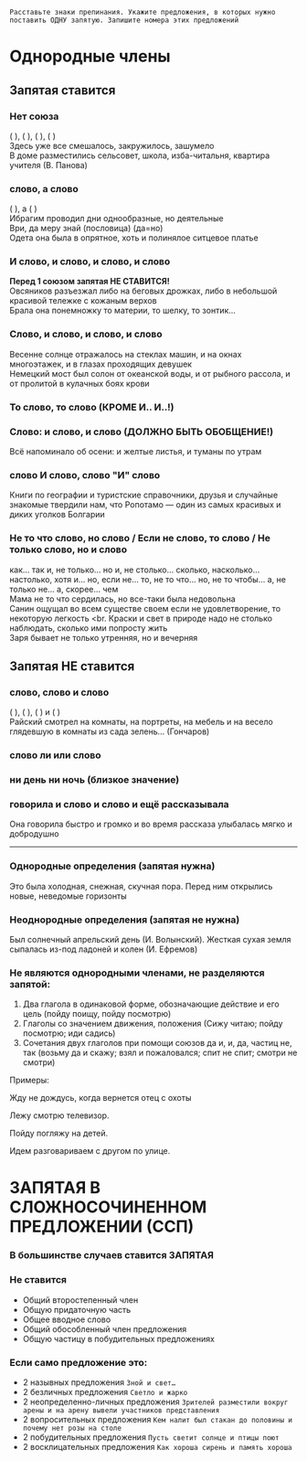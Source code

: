 ```
Расставьте знаки препинания. Укажите предложения, в которых нужно поставить ОДНУ запятую. Запишите номера этих предложений
```

# Однородные члены
## Запятая ставится
### Нет союза
( ), ( ), ( ), ( )
<br>
Здесь уже все смешалось, закружилось, зашумело
<br>
В доме разместились сельсовет, школа, изба-читальня, квартира учителя (В. Панова)
### слово, а слово
( ), а ( )
<br>
Ибрагим проводил дни однообразные, но деятельные
<br>
Ври, да меру знай (пословица) (да=но)
<br>
Одета она была в опрятное, хоть и полинялое ситцевое платье
<br>
### И слово, и слово, и слово, и слово
**Перед 1 союзом запятая НЕ СТАВИТСЯ!**
<br>
Овсяников разъезжал либо на беговых дрожках, либо в небольшой красивой тележке с кожаным верхов
<br>
Брала она понемножку то материи, то шелку, то зонтик…
### Слово, и слово, и слово, и слово
Весенне солнце отражалось на стеклах машин, и на окнах многоэтажек, и в глазах проходящих девушек
<br>
Немецкий мост был солон от океанской воды, и от рыбного рассола, и от пролитой в кулачных боях крови
### То слово, то слово (КРОМЕ И.. И..!)
### Слово: и слово, и слово (ДОЛЖНО БЫТЬ ОБОБЩЕНИЕ!)
Всё напоминало об осени: и желтые листья, и туманы по утрам
### слово И слово, слово "И" слово
Книги по географии и туристские справочники, друзья и случайные знакомые твердили нам, что Ропотамо — один из самых красивых и диких уголков Болгарии
### Не то что слово, но слово / Если не слово, то слово / Не только слово, но и слово
как… так и, не только… но и, не столько… сколько, насколько… настолько, хотя и… но, если не… то, не то что… но, не то чтобы… а, не только не… а, скорее… чем
<br>
Мама не то что сердилась, но все-таки была недовольна
<br>
Санин ощущал во всем существе своем если не удовлетворение, то некоторую легкость
<br.
Краски и свет в природе надо не столько наблюдать, сколько ими попросту жить
<br>
Заря бывает не только утренняя, но и вечерняя

## Запятая НЕ ставится
### слово, слово и слово
( ), ( ), ( ) и ( )
<br>
Райский смотрел на комнаты, на портреты, на мебель и на весело глядевшую в комнаты из сада зелень… (Гончаров)
### слово ли или слово
### ни день ни ночь (близкое значение)
### говорила и слово и слово и ещё рассказывала
Она говорила быстро и громко и во время рассказа улыбалась мягко и добродушно

---

### Однородные определения (запятая нужна)
Это была холодная, снежная, скучная пора. Перед ним открылись новые, неведомые горизонты
###  Неоднородные определения (запятая не нужна)
Был солнечный апрельский день (И. Волынский). Жесткая сухая земля сыпалась из-под ладоней и колен (И. Ефремов)

### Не являются однородными членами, не разделяются запятой:
1. Два глагола в одинаковой форме, обозначающие действие и его цель (пойду поищу, пойду посмотрю) 
2. Глаголы со значением движения, положения (Сижу читаю; пойду посмотрю; иди садись)
3. Сочетания двух глаголов при помощи союзов да и, и, да, частиц не, так (возьму да и скажу; взял и пожаловался; спит не спит; смотри не смотри)

Примеры:

Жду не дождусь, когда вернется отец с охоты

Лежу смотрю телевизор. 

Пойду погляжу на детей. 

Идем разговариваем с другом по улице.

# ЗАПЯТАЯ В СЛОЖНОСОЧИНЕННОМ ПРЕДЛОЖЕНИИ (ССП)
### В большинстве случаев ставится ЗАПЯТАЯ

### Не ставится
- Общий второстепенный член
- Общую придаточную часть
- Общее вводное слово
- Общий обособленный член предложения
- Общую частицу в побудительных предложениях

### Если само предложение это:
- 2 назывных предложения `Зной и свет…`
- 2 безличных предложения	`Светло и жарко`
- 2 неопределенно-личных предложения `Зрителей разместили вокруг арены и на арену вывели участников представления`
- 2 вопросительных предложения `Кем налит был стакан до половины и почему нет розы на столе`
- 2 побудительных предложения `Пусть светит солнце и птицы поют`
- 2 восклицательных предложения `Как хороша сирень и память хороша`
